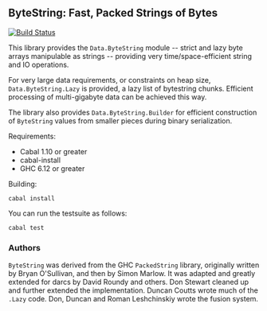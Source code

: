 ## ByteString: Fast, Packed Strings of Bytes

[![Build Status](https://secure.travis-ci.org/haskell/bytestring.png?branch=master)](http://travis-ci.org/haskell/bytestring)

This library provides the `Data.ByteString` module -- strict and lazy
byte arrays manipulable as strings -- providing very time/space-efficient 
string and IO operations.

For very large data requirements, or constraints on heap size,
`Data.ByteString.Lazy` is provided, a lazy list of bytestring chunks.
Efficient processing of multi-gigabyte data can be achieved this way.

The library also provides `Data.ByteString.Builder` for efficient construction
of `ByteString` values from smaller pieces during binary serialization.

Requirements:

  * Cabal 1.10 or greater
  * cabal-install
  * GHC 6.12 or greater

Building:
```
cabal install
```

You can run the testsuite as follows:
```    
cabal test
```

### Authors
`ByteString` was derived from the GHC `PackedString` library,
originally written by Bryan O'Sullivan, and then by Simon Marlow.
It was adapted and greatly extended for darcs by David Roundy and
others. Don Stewart cleaned up and further extended the implementation.
Duncan Coutts wrote much of the `.Lazy` code. Don, Duncan and Roman
Leshchinskiy wrote the fusion system.
